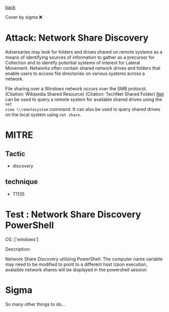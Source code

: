 [back](../index.md)

Cover by sigma :x: 

# Attack: Network Share Discovery

 Adversaries may look for folders and drives shared on remote systems as a means of identifying sources of information to gather as a precursor for Collection and to identify potential systems of interest for Lateral Movement. Networks often contain shared network drives and folders that enable users to access file directories on various systems across a network. 

File sharing over a Windows network occurs over the SMB protocol. (Citation: Wikipedia Shared Resource) (Citation: TechNet Shared Folder) [Net](https://attack.mitre.org/software/S0039) can be used to query a remote system for available shared drives using the <code>net view \\\\remotesystem</code> command. It can also be used to query shared drives on the local system using <code>net share</code>.

# MITRE
## Tactic
  - discovery

## technique
  - T1135

# Test : Network Share Discovery PowerShell

OS: ['windows']

Description:

 Network Share Discovery utilizing PowerShell. The computer name variable may need to be modified to point to a different host
Upon execution, avalaible network shares will be displayed in the powershell session


# Sigma

 So many other things to do...